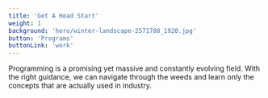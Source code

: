 ```yaml
---
title: 'Get A Head Start'
weight: 1
background: 'hero/winter-landscape-2571788_1920.jpg'
button: 'Programs'
buttonLink: 'work'
---
```


Programming is a promising yet massive and constantly evolving field. With the right guidance, we can navigate through the weeds and learn only the concepts that are actually used in industry.
